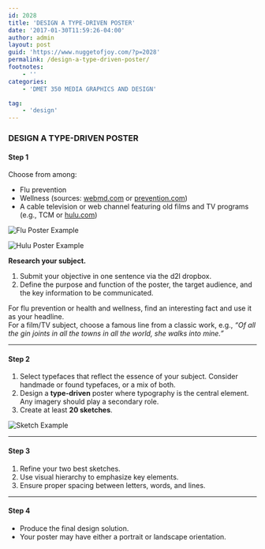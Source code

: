 ```yaml
---
id: 2028
title: 'DESIGN A TYPE-DRIVEN POSTER'
date: '2017-01-30T11:59:26-04:00'
author: admin
layout: post
guid: 'https://www.nuggetofjoy.com/?p=2028'
permalink: /design-a-type-driven-poster/
footnotes:
    - ''
categories:
    - 'DMET 350 MEDIA GRAPHICS AND DESIGN'

tag:
    - 'design'
---
```


### DESIGN A TYPE-DRIVEN POSTER

#### **Step 1**

Choose from among:
- Flu prevention  
- Wellness (sources: [webmd.com](https://www.webmd.com) or [prevention.com](https://www.prevention.com))  
- A cable television or web channel featuring old films and TV programs (e.g., TCM or [hulu.com](https://www.hulu.com))

![Flu Poster Example](https://image-control-storage.s3.amazonaws.com/blog-images/2015/08/27193516/2015-09-09-10_52_03-FluPoster.pdf.png)

![Hulu Poster Example](https://image-control-storage.s3.amazonaws.com/blog-images/2015/08/27193511/2015-09-09-10_57_02-Hulu-Poster.pdf.png)

**Research your subject.**

1. Submit your objective in one sentence via the d2l dropbox.  
2. Define the purpose and function of the poster, the target audience, and the key information to be communicated.  

For flu prevention or health and wellness, find an interesting fact and use it as your headline.  
For a film/TV subject, choose a famous line from a classic work, e.g., *“Of all the gin joints in all the towns in all the world, she walks into mine.”*

---

#### **Step 2**

1. Select typefaces that reflect the essence of your subject. Consider handmade or found typefaces, or a mix of both.  
2. Design a **type-driven** poster where typography is the central element. Any imagery should play a secondary role.  
3. Create at least **20 sketches**.

![Sketch Example](https://image-control-storage.s3.amazonaws.com/blog-images/2015/08/27193514/2015-09-09-10_43_30-Sean-Puzzo-1.pdf.png)

---

#### **Step 3**

1. Refine your two best sketches.  
2. Use visual hierarchy to emphasize key elements.  
3. Ensure proper spacing between letters, words, and lines.

---

#### **Step 4**

- Produce the final design solution.  
- Your poster may have either a portrait or landscape orientation.  
